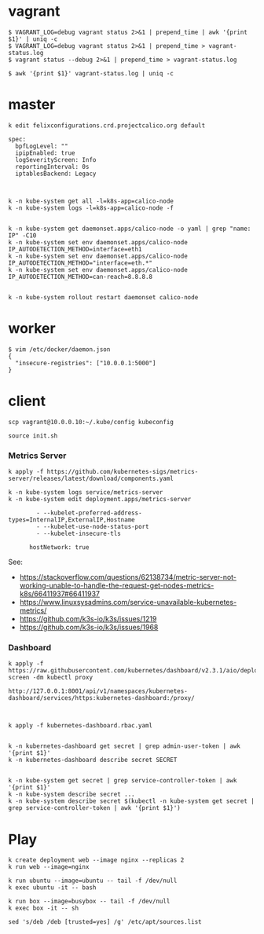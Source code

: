 
# vagrant

```shell
$ VAGRANT_LOG=debug vagrant status 2>&1 | prepend_time | awk '{print $1}' | uniq -c
$ VAGRANT_LOG=debug vagrant status 2>&1 | prepend_time > vagrant-status.log
$ vagrant status --debug 2>&1 | prepend_time > vagrant-status.log

$ awk '{print $1}' vagrant-status.log | uniq -c
```

# master

```shell
k edit felixconfigurations.crd.projectcalico.org default

spec:
  bpfLogLevel: ""
  ipipEnabled: true
  logSeverityScreen: Info
  reportingInterval: 0s
  iptablesBackend: Legacy



k -n kube-system get all -l=k8s-app=calico-node
k -n kube-system logs -l=k8s-app=calico-node -f


k -n kube-system get daemonset.apps/calico-node -o yaml | grep "name: IP" -C10
k -n kube-system set env daemonset.apps/calico-node IP_AUTODETECTION_METHOD=interface=eth1
k -n kube-system set env daemonset.apps/calico-node IP_AUTODETECTION_METHOD="interface=eth.*"
k -n kube-system set env daemonset.apps/calico-node IP_AUTODETECTION_METHOD=can-reach=8.8.8.8


k -n kube-system rollout restart daemonset calico-node
```


# worker

```shell
$ vim /etc/docker/daemon.json
{
  "insecure-registries": ["10.0.0.1:5000"]
}
```

# client

```shell
scp vagrant@10.0.0.10:~/.kube/config kubeconfig

source init.sh
```

### Metrics Server

```
k apply -f https://github.com/kubernetes-sigs/metrics-server/releases/latest/download/components.yaml
```

```
k -n kube-system logs service/metrics-server
k -n kube-system edit deployment.apps/metrics-server

        - --kubelet-preferred-address-types=InternalIP,ExternalIP,Hostname
        - --kubelet-use-node-status-port
        - --kubelet-insecure-tls

      hostNetwork: true
```

See:
- https://stackoverflow.com/questions/62138734/metric-server-not-working-unable-to-handle-the-request-get-nodes-metrics-k8s/66411937#66411937
- https://www.linuxsysadmins.com/service-unavailable-kubernetes-metrics/
- https://github.com/k3s-io/k3s/issues/1219
- https://github.com/k3s-io/k3s/issues/1968


### Dashboard

```shell
k apply -f https://raw.githubusercontent.com/kubernetes/dashboard/v2.3.1/aio/deploy/recommended.yaml
screen -dm kubectl proxy

http://127.0.0.1:8001/api/v1/namespaces/kubernetes-dashboard/services/https:kubernetes-dashboard:/proxy/



k apply -f kubernetes-dashboard.rbac.yaml


k -n kubernetes-dashboard get secret | grep admin-user-token | awk '{print $1}'
k -n kubernetes-dashboard describe secret SECRET


k -n kube-system get secret | grep service-controller-token | awk '{print $1}'
k -n kube-system describe secret ...
k -n kube-system describe secret $(kubectl -n kube-system get secret | grep service-controller-token | awk '{print $1}')
```


# Play

```
k create deployment web --image nginx --replicas 2
k run web --image=nginx

k run ubuntu --image=ubuntu -- tail -f /dev/null
k exec ubuntu -it -- bash

k run box --image=busybox -- tail -f /dev/null
k exec box -it -- sh
```

```
sed 's/deb /deb [trusted=yes] /g' /etc/apt/sources.list
```
